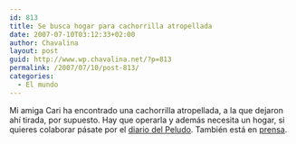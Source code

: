 ```yaml
---
id: 813
title: Se busca hogar para cachorrilla atropellada
date: 2007-07-10T03:12:33+02:00
author: Chavalina
layout: post
guid: http://www.wp.chavalina.net/?p=813
permalink: /2007/07/10/post-813/
categories:
  - El mundo
---
```

Mi amiga Cari ha encontrado una cachorrilla atropellada, a la que dejaron ah&iacute; tirada, por supuesto. Hay que operarla y adem&aacute;s necesita un hogar, si quieres colaborar p&aacute;sate por el <a href="http://peludin.blogspot.com/2007/07/se-busca-hogar-para-cachorrilla.html" target="_blank">diario del Peludo</a>. Tambi&eacute;n est&aacute; en <a href="http://www.laverdad.es/murcia/prensa/20070710/region_murcia/operacion-esperanza_20070710.html" target="_blank">prensa</a>.